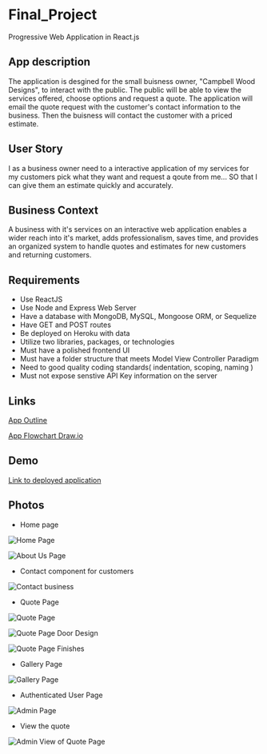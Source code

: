 # Final_Project

Progressive Web Application in React.js

## App description

The application is desgined for the small buisness owner, "Campbell Wood Designs", to interact with the public. The public will be able to view the services offered, choose options and request a quote. The application will
email the quote request with the customer's contact information to the business. Then the buisness will contact the customer with a priced estimate.

## User Story

I as a business owner need to a interactive application of my services
for my customers pick what they want and request a qoute from me...
SO that I can give them an estimate quickly and accurately.

## Business Context

A business with it's services on an interactive web application enables a wider reach into it's market, adds professionalism, saves time, and provides an organized system to handle quotes and estimates for new customers and returning customers.

## Requirements

- Use ReactJS
- Use Node and Express Web Server
- Have a database with MongoDB, MySQL, Mongoose ORM, or Sequelize
- Have GET and POST routes
- Be deployed on Heroku with data
- Utilize two libraries, packages, or technologies
- Must have a polished frontend UI
- Must have a folder structure that meets Model View Controller Paradigm
- Need to good quality coding standards( indentation, scoping, naming )
- Must not expose senstive API Key information on the server

## Links

[App Outline](https://docs.google.com/document/d/1ESl2eX4hu2AN4E2GyrJiWak7YHUntaZ_2aY9DNLk6OA/edit?usp=sharing)

[App Flowchart Draw.io](https://drive.google.com/file/d/1wnlQfpoxs7T9LlvgihwG9tWTevwQZAJB/view?usp=sharing)

## Demo

[Link to deployed application](https://ancient-lowlands-03560.herokuapp.com/)

## Photos

- Home page

![Home Page](./assets/HomePage.png)

![About Us Page](./assets/AboutUsPage.png)

- Contact component for customers

![Contact business](./assets/MessagePage.png)

- Quote Page

![Quote Page](./assets/QuotePage1.png)

![Quote Page Door Design](./assets/DoorDesign.png)

![Quote Page Finishes](./assets/Finishes.png)

- Gallery Page

![Gallery Page](./assets/Gallery.png)

- Authenticated User Page

![Admin Page](./assets/AdminPage.png)

- View the quote

![Admin View of Quote Page](./assets/AdminQuote.png)
